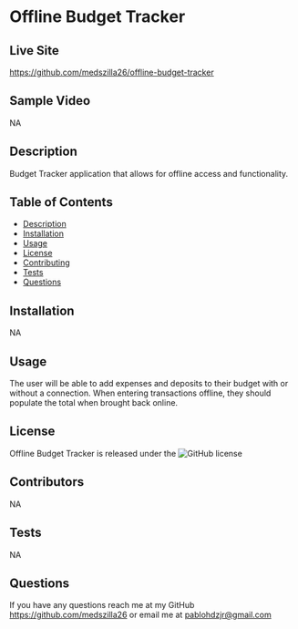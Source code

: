 # Offline Budget Tracker

## Live Site

https://github.com/medszilla26/offline-budget-tracker

## Sample Video

NA

## Description

Budget Tracker application that allows for offline access and functionality.

## Table of Contents

- [Description](#description)
- [Installation](#installation)
- [Usage](#usage)
- [License](#license)
- [Contributing](#contributing)
- [Tests](#tests)
- [Questions](#questions)

## Installation

NA

## Usage

The user will be able to add expenses and deposits to their budget with or without a connection. When entering transactions offline, they should populate the total when brought back online.

## License

Offline Budget Tracker is released under the ![GitHub license](https://img.shields.io/badge/license-MIT-blue.svg)

## Contributors

NA

## Tests

NA

## Questions

If you have any questions reach me at my GitHub https://github.com/medszilla26 or email me at pablohdzjr@gmail.com
